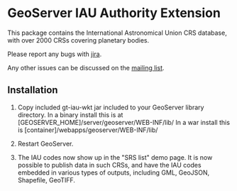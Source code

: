 GeoServer IAU Authority Extension
=================================

This package contains the International Astronomical Union CRS database,
with over 2000 CRSs covering planetary bodies.

Please report any bugs with [jira](https://osgeo-org.atlassian.net/projects/GEOS).

Any other issues can be discussed on the [mailing list](http://lists.sourceforge.net/lists/listinfo/geoserver-users).

Installation
------------

1. Copy included gt-iau-wkt jar included to your 
   GeoServer library directory.  In a binary install this is at 
   [GEOSERVER_HOME]/server/geoserver/WEB-INF/lib/
   In a war install this is [container]/webapps/geoserver/WEB-INF/lib/

2. Restart GeoServer.

3. The IAU codes now show up in the "SRS list" demo page. It is now possible
   to publish data in such CRSs, and have the IAU codes embedded in various
   types of outputs, including GML, GeoJSON, Shapefile, GeoTIFF.

